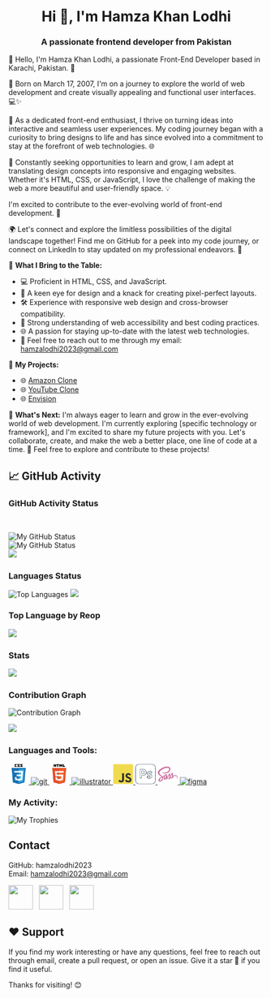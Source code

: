 <h1 align="center">Hi 👋, I'm Hamza Khan Lodhi</h1>
<h3 align="center">A passionate frontend developer from Pakistan</h3>

👋 Hello, I'm Hamza Khan Lodhi, a passionate Front-End Developer based in Karachi, Pakistan. 🌆

📅 Born on March 17, 2007, I'm on a journey to explore the world of web development and create visually appealing and functional user interfaces. 💻✨

🚀 As a dedicated front-end enthusiast, I thrive on turning ideas into interactive and seamless user experiences. My coding journey began with a curiosity to bring designs to life and has since evolved into a commitment to stay at the forefront of web technologies. 🌐

🌟 Constantly seeking opportunities to learn and grow, I am adept at translating design concepts into responsive and engaging websites. Whether it's HTML, CSS, or JavaScript, I love the challenge of making the web a more beautiful and user-friendly space. 💡

I'm excited to contribute to the ever-evolving world of front-end development. 💼

🌍 Let's connect and explore the limitless possibilities of the digital landscape together! Find me on GitHub for a peek into my code journey, or connect on LinkedIn to stay updated on my professional endeavors. 🤝

🌟 **What I Bring to the Table:**
- 💻 Proficient in HTML, CSS, and JavaScript.
- 🎨 A keen eye for design and a knack for creating pixel-perfect layouts.
- 🛠️ Experience with responsive web design and cross-browser compatibility.
- 📐 Strong understanding of web accessibility and best coding practices.
- 🌐 A passion for staying up-to-date with the latest web technologies.
- 💬 Feel free to reach out to me through my email: hamzalodhi2023@gmail.com

🔨 **My Projects:**
- 🌐 [Amazon Clone](https://hamzalodhi2023.github.io/amazon-clone/)
- 🌐 [YouTube Clone](https://hamzalodhi2023.github.io/youtube-clone/)
- 🌐 [Envision](https://hamzalodhi2023.github.io/Envision/)

🌱 **What's Next:**
I'm always eager to learn and grow in the ever-evolving world of web development. I'm currently exploring [specific technology or framework], and I'm excited to share my future projects with you. Let's collaborate, create, and make the web a better place, one line of code at a time. 🚀
Feel free to explore and contribute to these projects!

## 📈 GitHub Activity

### GitHub Activity Status
<br>

![My GitHub Status](https://github-stats-lemon.vercel.app/api?username=hamzalodhi2023&show_icons=true&hide_border=true&theme=react) <br>
![My GitHub Status](https://github-readme-streak-stats.herokuapp.com/?user=hamzalodhi2023&theme=react)
<br>
<img src = "https://github-profile-summary-cards.vercel.app/api/cards/productive-time?username=hamzalodhi2023&theme=tokyonight">

### Languages Status

![Top Languages](https://github-readme-stats.vercel.app/api/top-langs/?username=hafsalodhi2023&theme=react)
<img src="https://github-profile-summary-cards.vercel.app/api/cards/most-commit-language?username=hamzalodhi2023&theme=tokyonight">

### Top Language by Reop
<img src = "https://github-profile-summary-cards.vercel.app/api/cards/repos-per-language?username=hamzalodhi2023&theme=tokyonight">

### Stats
<img src = "https://github-profile-summary-cards.vercel.app/api/cards/stats?username=hamzalodhi2023&theme=tokyonight">

### Contribution Graph

![Contribution Graph](https://github-readme-activity-graph.vercel.app/graph?username=hamzalodhi2023&theme=react-dark)

<image src="https://github-profile-summary-cards.vercel.app/api/cards/profile-details?username=hamzalodhi2023&theme=tokyonight">

<h3 align="left">Languages and Tools:</h3>
<p align="left"> <a href="https://www.w3schools.com/css/" target="_blank" rel="noreferrer"> <img src="https://raw.githubusercontent.com/devicons/devicon/master/icons/css3/css3-original-wordmark.svg" alt="css3" width="40" height="40"/> </a> <a href="https://git-scm.com/" target="_blank" rel="noreferrer"> <img src="https://www.vectorlogo.zone/logos/git-scm/git-scm-icon.svg" alt="git" width="40" height="40"/> </a> <a href="https://www.w3.org/html/" target="_blank" rel="noreferrer"> <img src="https://raw.githubusercontent.com/devicons/devicon/master/icons/html5/html5-original-wordmark.svg" alt="html5" width="40" height="40"/> </a> <a href="https://www.adobe.com/in/products/illustrator.html" target="_blank" rel="noreferrer"> <img src="https://www.vectorlogo.zone/logos/adobe_illustrator/adobe_illustrator-icon.svg" alt="illustrator" width="40" height="40"/> </a> <a href="https://developer.mozilla.org/en-US/docs/Web/JavaScript" target="_blank" rel="noreferrer"> <img src="https://raw.githubusercontent.com/devicons/devicon/master/icons/javascript/javascript-original.svg" alt="javascript" width="40" height="40"/> </a> <a href="https://www.photoshop.com/en" target="_blank" rel="noreferrer"> <img src="https://raw.githubusercontent.com/devicons/devicon/master/icons/photoshop/photoshop-line.svg" alt="photoshop" width="40" height="40"/> </a> <a href="https://sass-lang.com" target="_blank" rel="noreferrer"> <img src="https://raw.githubusercontent.com/devicons/devicon/master/icons/sass/sass-original.svg" alt="sass" width="40" height="40"/> </a> <a href="https://www.figma.com/" target="_blank" rel="noreferrer"> <img src="https://www.vectorlogo.zone/logos/figma/figma-icon.svg" alt="figma" width="40" height="40"/> </a></p>


<h3 align="left">My Activity:</h3>

![My Trophies](https://github-profile-trophy.vercel.app/?username=hamzalodhi2023)



## Contact

GitHub: hamzalodhi2023
<br>
Email: hamzalodhi2023@gmail.com

<a target="blank" href="https://www.facebook.com/profile.php?id=61554896643347" ><img style="height: 3rem; width: 3rem;" src="https://upload.wikimedia.org/wikipedia/commons/6/6c/Facebook_Logo_2023.png" /></a> &nbsp; <a target="blank" href="https://www.linkedin.com/public-profile/settings?trk=d_flagship3_profile_self_view_public_profile" ><img style="height: 3rem; width: 3rem;" src="https://upload.wikimedia.org/wikipedia/commons/thumb/8/81/LinkedIn_icon.svg/1024px-LinkedIn_icon.svg.png" /></a>  &nbsp; <a target="blank" href="https://stackoverflow.com/users/23122730/hamza-khan-lodhi" ><img style="height: 3rem; width: 3rem;" src="https://upload.wikimedia.org/wikipedia/commons/thumb/e/ef/Stack_Overflow_icon.svg/1200px-Stack_Overflow_icon.svg.png" /></a>


## ❤️ Support
If you find my work interesting or have any questions, feel free to reach out through email, create a pull request, or open an issue. Give it a star 🌟 if you find it useful. 

Thanks for visiting! 😊
